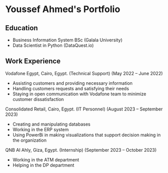 # Youssef Ahmed's Portfolio

## Education
- Business Information System BSc (Galala University)
- Data Scientist in Python (DataQuest.io)

## Work Experience
Vodafone Egypt, Cairo, Egypt.  (Technical Support)					(May 2022 – June 2022)
- Assisting customers and providing necessary information
- Handling customers requests and satisfying their needs
-	Staying in open communication with Vodafone team to minimize customer dissatisfaction 

Consolidated Retail, Cairo, Egypt.   (IT Personnel) 			     (August 2023 – September 2023)
-	Creating and manipulating databases
-	Working in the ERP system
-	Using PowerBi in making visualizations that support decision making in the organization 

QNB Al Ahly, Giza, Egypt.      (Internship)						              (September 2023 – October 2023)
-	Working in the ATM department
-	Helping in the DP department
